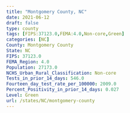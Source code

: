 ```yaml
---
title: "Montgomery County, NC"
date: 2021-06-12
draft: false
type: county
tags: [FIPS:37123.0,FEMA:4.0,Non-core,Green]
categories: [NC]
County: Montgomery County
State: NC
FIPS: 37123.0
FEMA_Region: 4.0
Population: 27173.0
NCHS_Urban_Rural_Classification: Non-core
Tests_in_prior_14_days: 546.0
Fourteen_day_test_rate_per_100000: 2009.0
Percent_Positivity_in_prior_14_days: 0.027
Level: Green
url: /states/NC/montgomery-county
---
```



